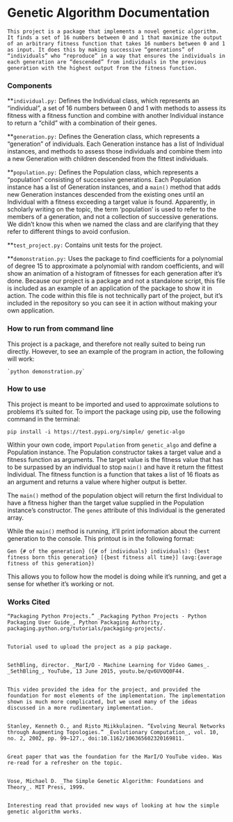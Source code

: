 # Genetic Algorithm Documentation

	This project is a package that implements a novel genetic algorithm. It finds a set of 16 numbers between 0 and 1 that maximize the output of an arbitrary fitness function that takes 16 numbers between 0 and 1 as input. It does this by making successive “generations” of “individuals” who “reproduce” in a way that ensures the individuals in each generation are “descended” from individuals in the previous generation with the highest output from the fitness function.


### Components

**<code>individual.py:</code></strong> Defines the Individual class, which represents an “individual”, a set of 16 numbers between 0 and 1 with methods to assess its fitness with a fitness function and combine with another Individual instance to return a “child” with a combination of their genes.

**<code>generation.py:</code></strong> Defines the Generation class, which represents a “generation” of individuals. Each Generation instance has a list of Individual instances, and methods to assess those individuals and combine them into a new Generation with children descended from the fittest individuals.

**<code>population.py:</code></strong> Defines the Population class, which represents a “population” consisting of successive generations. Each Population instance has a list of Generation instances, and a <code>main()</code> method that adds new Generation instances descended from the existing ones until an Individual with a fitness exceeding a target value is found. Apparently, in scholarly writing on the topic, the term ‘population’ is used to refer to the members of a generation, and not a collection of successive generations. We didn’t know this when we named the class and are clarifying that they refer to different things to avoid confusion.

**<code>test_project.py:</code></strong> Contains unit tests for the project.

**<code>demonstration.py:</code></strong> Uses the package to find coefficients for a polynomial of degree 15 to approximate a polynomial with random coefficients, and will show an animation of a histogram of fitnesses for each generation after it’s done. Because our project is a package and not a standalone script, this file is included as an example of an application of the package to show it in action. The code within this file is not technically part of the project, but it’s included in the repository so you can see it in action without making your own application.


### How to run from command line

This project is a package, and therefore not really suited to being run directly. However, to see an example of the program in action, the following will work:

	`python demonstration.py`


### How to use

This project is meant to be imported and used to approximate solutions to problems it’s suited for. To import the package using pip, use the following command in the terminal:


```
pip install -i https://test.pypi.org/simple/ genetic-algo
```


Within your own code, import `Population` from `genetic_algo` and define a Population instance. The Population constructor takes a target value and a fitness function as arguments. The target value is the fitness value that has to be surpassed by an individual to stop `main()` and have it return the fittest Individual. The fitness function is a function that takes a list of 16 floats as an argument and returns a value where higher output is better.

The `main()` method of the population object will return the first Individual to have a fitness higher than the target value supplied in the Population instance’s constructor. The `genes` attribute of this Individual is the generated array.

While the `main()` method is running, it’ll print information about the current generation to the console. This printout is in the following format:


```
Gen {# of the generation} ({# of individuals} individuals): {best fitness born this generation} [{best fitness all time}] (avg:{average fitness of this generation})
```


This allows you to follow how the model is doing while it’s running, and get a sense for whether it’s working or not. 


### Works Cited


    “Packaging Python Projects.” _Packaging Python Projects - Python Packaging User Guide_, Python Packaging Authority, packaging.python.org/tutorials/packaging-projects/. 


    Tutorial used to upload the project as a pip package.


    SethBling, director. _MarI/O - Machine Learning for Video Games_. _SethBling_, YouTube, 13 June 2015, youtu.be/qv6UVOQ0F44. 


    This video provided the idea for the project, and provided the foundation for most elements of the implementation. The implementation shown is much more complicated, but we used many of the ideas discussed in a more rudimentary implementation.


    Stanley, Kenneth O., and Risto Miikkulainen. “Evolving Neural Networks through Augmenting Topologies.” _Evolutionary Computation_, vol. 10, no. 2, 2002, pp. 99–127., doi:10.1162/106365602320169811. 


    Great paper that was the foundation for the MarI/O YouTube video. Was re-read for a refresher on the topic.


    Vose, Michael D. _The Simple Genetic Algorithm: Foundations and Theory_. MIT Press, 1999. 


    Interesting read that provided new ways of looking at how the simple genetic algorithm works.

